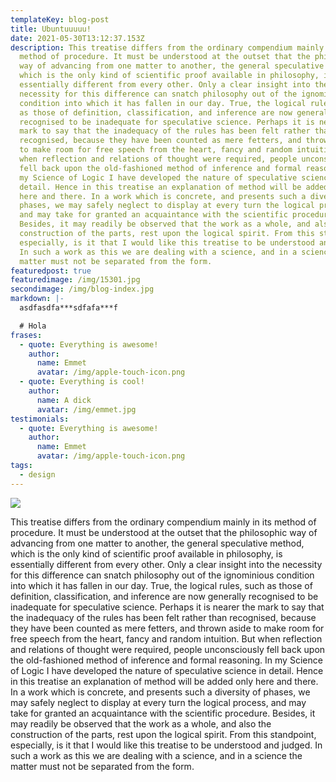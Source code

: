 ```yaml
---
templateKey: blog-post
title: Ubuntuuuuu!
date: 2021-05-30T13:12:37.153Z
description: This treatise differs from the ordinary compendium mainly in its
  method of procedure. It must be understood at the outset that the philosophic
  way of advancing from one matter to another, the general speculative method,
  which is the only kind of scientific proof available in philosophy, is
  essentially different from every other. Only a clear insight into the
  necessity for this difference can snatch philosophy out of the ignominious
  condition into which it has fallen in our day. True, the logical rules, such
  as those of definition, classification, and inference are now generally
  recognised to be inadequate for speculative science. Perhaps it is nearer the
  mark to say that the inadequacy of the rules has been felt rather than
  recognised, because they have been counted as mere fetters, and thrown aside
  to make room for free speech from the heart, fancy and random intuition. But
  when reflection and relations of thought were required, people unconsciously
  fell back upon the old-fashioned method of inference and formal reasoning. In
  my Science of Logic I have developed the nature of speculative science in
  detail. Hence in this treatise an explanation of method will be added only
  here and there. In a work which is concrete, and presents such a diversity of
  phases, we may safely neglect to display at every turn the logical process,
  and may take for granted an acquaintance with the scientific procedure.
  Besides, it may readily be observed that the work as a whole, and also the
  construction of the parts, rest upon the logical spirit. From this standpoint,
  especially, is it that I would like this treatise to be understood and judged.
  In such a work as this we are dealing with a science, and in a science the
  matter must not be separated from the form.
featuredpost: true
featuredimage: /img/15301.jpg
secondimage: /img/blog-index.jpg
markdown: |-
  asdfasdfa***sdfafa***f

  # Hola
frases:
  - quote: Everything is awesome!
    author:
      name: Emmet
      avatar: /img/apple-touch-icon.png
  - quote: Everything is cool!
    author:
      name: A dick
      avatar: /img/emmet.jpg
testimonials:
  - quote: Everything is awesome!
    author:
      name: Emmet
      avatar: /img/apple-touch-icon.png
tags:
  - design
---
```

![](/img/city.jpg)

This treatise differs from the ordinary compendium mainly in its method of procedure. It must be understood at the outset that the philosophic way of advancing from one matter to another, the general speculative method, which is the only kind of scientific proof available in philosophy, is essentially different from every other. Only a clear insight into the necessity for this difference can snatch philosophy out of the ignominious condition into which it has fallen in our day. True, the logical rules, such as those of definition, classification, and inference are now generally recognised to be inadequate for speculative science. Perhaps it is nearer the mark to say that the inadequacy of the rules has been felt rather than recognised, because they have been counted as mere fetters, and thrown aside to make room for free speech from the heart, fancy and random intuition. But when reflection and relations of thought were required, people unconsciously fell back upon the old-fashioned method of inference and formal reasoning. In my Science of Logic I have developed the nature of speculative science in detail. Hence in this treatise an explanation of method will be added only here and there. In a work which is concrete, and presents such a diversity of phases, we may safely neglect to display at every turn the logical process, and may take for granted an acquaintance with the scientific procedure. Besides, it may readily be observed that the work as a whole, and also the construction of the parts, rest upon the logical spirit. From this standpoint, especially, is it that I would like this treatise to be understood and judged. In such a work as this we are dealing with a science, and in a science the matter must not be separated from the form.